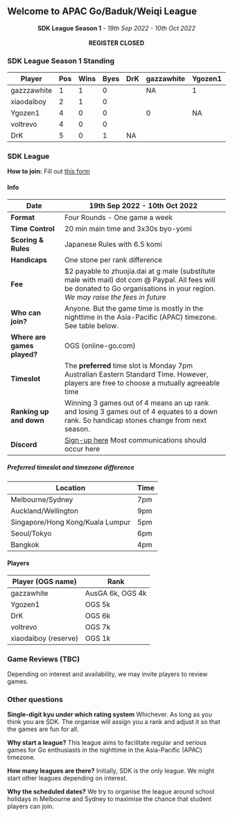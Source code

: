 
## Welcome to APAC Go/Baduk/Weiqi League

<center><b>SDK League Season 1</b> - <i>19th Sep 2022 - 10th Oct 2022</i></center>
<br>
<center><b>REGISTER CLOSED</b></center>

### SDK League Season 1 Standing

| Player      | Pos | Wins | Byes | DrK | gazzawhite | Ygozen1 | voltrevo | xiaodaiboy |
|-------------|-----|------|------|-----|------------|---------|----------|------------|
| gazzzawhite | 1   | 1    | 0    |     | NA         | 1       |          |            |
| xiaodaiboy  | 2   | 1    | 0    |     |            |         | 1        | NA         |
| Ygozen1     | 4   | 0    | 0    |     | 0          | NA      | 0        |            |
| voltrevo    | 4   | 0    | 0    |     |            |         | NA       | 0          |
| DrK         | 5   | 0    | 1    | NA  |            |         |          |            |



 

### SDK League

**How to join:** Fill out [this form](https://docs.google.com/forms/d/17Z6Qh5vFtyFeXNEPLb0Pdq48i8grgW7xfS6R7NuWoMI/viewform?edit_requested=true)

#### Info

| Date | 19th Sep 2022 - 10th Oct 2022 |
| -- | -- |
| **Format** | Four Rounds - One game a week
| **Time Control** | 20 min main time and 3x30s byo-yomi |
| **Scoring & Rules** | Japanese Rules with 6.5 komi |
| **Handicaps** |  One stone per rank difference |
| **Fee** | $2 payable to zhuojia.dai at g male (substitute male with mail) dot com @ Paypal. All fees will be donated to Go organisations in your region.  *We may raise the fees in future* |
| **Who can join?** | Anyone. But the game time is mostly in the nighttime in the Asia-Pacific (APAC) timezone. See table below. |
| **Where are games played?** | OGS (online-go.com) |
| **Timeslot** | The **preferred** time slot is Monday 7pm Australian Eastern Standard Time. However, players are free to choose a mutually agreeable time |
| **Ranking up and down** | Winning 3 games out of 4 means an up rank and losing 3 games out of 4 equates to a down rank. So handicap stones change from next season. |
| **Discord** | [Sign-up here](https://discord.gg/Hza6G3eS9T) Most communications should occur here |

#####  Preferred timeslot and timezone difference

| Location | Time |
| -- | -- |
| Melbourne/Sydney | 7pm |
| Auckland/Wellington | 9pm |
| Singapore/Hong Kong/Kuala Lumpur | 5pm |
| Seoul/Tokyo | 6pm |
| Bangkok | 4pm |

#### Players

| Player (OGS name) | Rank |
| -- | -- |
| gazzawhite | AusGA 6k, OGS 4k |
| Ygozen1 | OGS 5k |
| DrK | OGS 6k |
| voltrevo | OGS 7k |
| xiaodaiboy (reserve) | OGS 1k |
  





### Game Reviews (TBC)

Depending on interest and availability, we may invite players to review games.

### Other questions

**Single-digit kyu under which rating system**
Whichever. As long as you think you are SDK. The organise will assign you a rank and adjust it so that the games are fun for all.

**Why start a league?**
This league aims to facilitate regular and serious games for Go enthusiasts in the nighttime in the Asia-Pacific (APAC) timezone. 

**How many leagues are there?**
Initially, SDK is the only league. We might start other leagues depending on interest.


**Why the scheduled dates?**
We try to organise the league around school holidays in Melbourne and Sydney to maximise the chance that student players can join.
